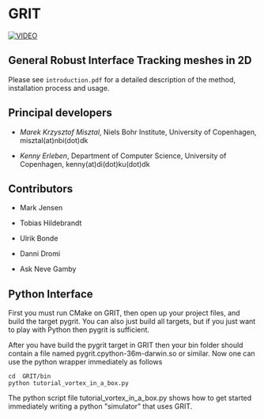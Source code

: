 # GRIT

[![VIDEO](https://img.youtube.com/vi/gmyX38hCkho/0.jpg)](https://www.youtube.com/watch?v=gmyX38hCkho)

## General Robust Interface Tracking meshes in 2D

Please see `introduction.pdf` for a detailed description of the method, installation process and usage.

## Principal developers

* *Marek Krzysztof Misztal*, Niels Bohr Institute, University of Copenhagen, misztal(at)nbi(dot)dk

* *Kenny Erleben*, Department of Computer Science, University of Copenhagen, kenny(at)di(dot)ku(dot)dk

## Contributors

* Mark Jensen

* Tobias Hildebrandt

* Ulrik Bonde

* Danni Dromi

* Ask Neve Gamby

## Python Interface

First you must run CMake on GRIT, then open up your project files, and build the target pygrit. You can also just build all targets, but if you just want to play with Python then pygrit is sufficient.

After you have build the pygrit target in GRIT then your bin folder should contain a file named pygrit.cpython-36m-darwin.so or similar. Now one can use the python wrapper immediately as follows
```
cd  GRIT/bin
python tutorial_vortex_in_a_box.py 
```
The python script file tutorial_vortex_in_a_box.py  shows how to get started immediately writing a python "simulator" that uses GRIT.
